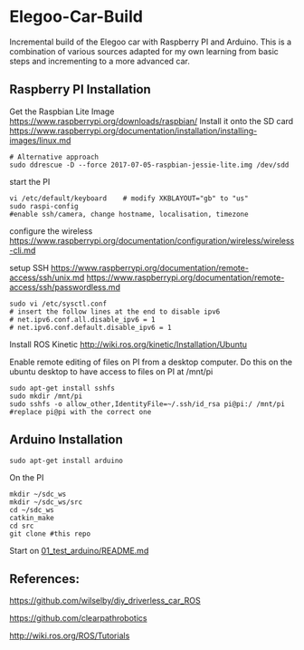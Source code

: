 # Elegoo-Car-Build
Incremental build of the Elegoo car with Raspberry PI and Arduino. This is a combination of various sources adapted for my own learning from basic steps and incrementing to a more advanced car.

## Raspberry PI Installation
Get the Raspbian Lite Image
https://www.raspberrypi.org/downloads/raspbian/
Install it onto the SD card
https://www.raspberrypi.org/documentation/installation/installing-images/linux.md
```
# Alternative approach
sudo ddrescue -D --force 2017-07-05-raspbian-jessie-lite.img /dev/sdd
```


start the PI
```
vi /etc/default/keyboard	# modify XKBLAYOUT="gb" to "us"
sudo raspi-config 
#enable ssh/camera, change hostname, localisation, timezone
```
configure the wireless
https://www.raspberrypi.org/documentation/configuration/wireless/wireless-cli.md

setup SSH
https://www.raspberrypi.org/documentation/remote-access/ssh/unix.md
https://www.raspberrypi.org/documentation/remote-access/ssh/passwordless.md

```
sudo vi /etc/sysctl.conf
# insert the follow lines at the end to disable ipv6
# net.ipv6.conf.all.disable_ipv6 = 1
# net.ipv6.conf.default.disable_ipv6 = 1
```

Install ROS Kinetic
http://wiki.ros.org/kinetic/Installation/Ubuntu

Enable remote editing of files on PI from a desktop computer. Do this on the ubuntu desktop to have access to files on PI at /mnt/pi
```
sudo apt-get install sshfs
sudo mkdir /mnt/pi
sudo sshfs -o allow_other,IdentityFile=~/.ssh/id_rsa pi@pi:/ /mnt/pi  #replace pi@pi with the correct one
```

## Arduino Installation
```
sudo apt-get install arduino
```

On the PI
```
mkdir ~/sdc_ws
mkdir ~/sdc_ws/src
cd ~/sdc_ws
catkin_make
cd src
git clone #this repo
```

Start on [01_test_arduino/README.md](01_test_arduino/README.md)

## References:
https://github.com/wilselby/diy_driverless_car_ROS

https://github.com/clearpathrobotics

http://wiki.ros.org/ROS/Tutorials
